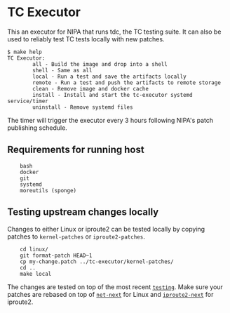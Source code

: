 # TC Executor

This an executor for NIPA that runs tdc, the TC testing suite.
It can also be used to reliably test TC tests locally with new patches.

```
$ make help
TC Executor:
        all - Build the image and drop into a shell
        shell - Same as all
        local - Run a test and save the artifacts locally
        remote - Run a test and push the artifacts to remote storage
        clean - Remove image and docker cache
        install - Install and start the tc-executor systemd service/timer
        uninstall - Remove systemd files
```

The timer will trigger the executor every 3 hours following NIPA's patch publishing schedule.

## Requirements for running host

```
	bash
	docker
	git
	systemd
	moreutils (sponge)
```

## Testing upstream changes locally

Changes to either Linux or iproute2 can be tested locally by copying patches to `kernel-patches` or `iproute2-patches`.

```
	cd linux/
	git format-patch HEAD~1
	cp my-change.patch ../tc-executor/kernel-patches/
	cd ..
	make local
```

The changes are tested on top of the most recent [`testing`](https://github.com/linux-netdev/testing).
Make sure your patches are rebased on top of [`net-next`](https://git.kernel.org/pub/scm/linux/kernel/git/netdev/net-next.git) for Linux and [`iproute2-next`](https://git.kernel.org/pub/scm/network/iproute2/iproute2-next.git) for iproute2.
